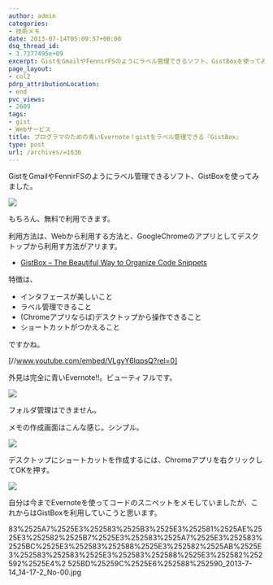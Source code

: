 ```yaml
---
author: admin
categories:
- 技術メモ
date: 2013-07-14T05:09:57+00:00
dsq_thread_id:
- 3.7377495e+09
excerpt: GistをGmailやFennirFSのようにラベル管理できるソフト、GistBoxを使ってみました。
page_layout:
- col2
pdrp_attributionLocation:
- end
pvc_views:
- 2609
tags:
- gist
- Webサービス
title: プログラマのための青いEvernote！gistをラベル管理できる『GistBox』
type: post
url: /archives/=1636
---
```


GistをGmailやFennirFSのようにラベル管理できるソフト、GistBoxを使ってみました。

![][1]

もちろん、無料で利用できます。

利用方法は、Webから利用する方法と、GoogleChromeのアプリとしてデスクトップから利用す方法がアリます。

  * <a href="https://www.gistboxapp.com/" target="_blank">GistBox &#8211; The Beautiful Way to Organize Code Snippets</a>

特徴は、

  * インタフェースが美しいこと
  * ラベル管理できること
  * (Chromeアプリならば)デスクトップから操作できること
  * ショートカットがつかえること

ですかね。

[//www.youtube.com/embed/VLgyY6lqpsQ?rel=0]

外見は完全に青いEvernote!!。ビューティフルです。

![][2]

フォルダ管理はできません。

メモの作成画面はこんな感じ。シンプル。

![][3]

デスクトップにショートカットを作成するには、Chromeアプリを右クリックしてOKを押す。

![][4]

自分は今までEvernoteを使ってコードのスニペットをメモしていましたが、これからはGistBoxを利用していこうと思います。

 [1]: https://lh4.ggpht.com/-Yagghx0OHOs/UeIuwyBawtI/AAAAAAAAAmo/4Ri8mFLQnPM/SnapCrab_NoName_2013-7-14_13-50-23_No-00%2525281%252529.jpg
 [2]: https://lh3.ggpht.com/-4twtWj03bsE/UeIxCBs0afI/AAAAAAAAAm4/QfIKpiJFR7c/SnapCrab_NoName_2013-7-14_14-1-8_No-00.jpg
 [3]: https://lh3.ggpht.com/-Ar7LVr6tYXU/UeIxvNXEB-I/AAAAAAAAAnA/ImYd4U92MFw/SnapCrab_NoName_2013-7-14_14-5-9_No-00.jpg
 [4]: https://lh6.ggpht.com/-WPLk_9LNSmw/UeI0VjRpEOI/AAAAAAAAAnQ/VKVTM9LMhhQ/SnapCrab_%2525E3%252582%2525A2%2525E3%252583%252597%2525E3%252583%2525AA%2525E3%252582%2525B1%2525E3%252583%2525BC%2525E3%252582%2525B7%2525E3%2525
83%2525A7%2525E3%252583%2525B3%2525E3%252581%2525AE%2525E3%252582%2525B7%2525E3%252583%2525A7%2525E3%252583%2525BC%2525E3%252583%252588%2525E3%252582%2525AB%2525E3%252583%252583%2525E3%252583%252588%2525E3%252582%252592%2525E4%2
525BD%25259C%2525E6%252588%252590_2013-7-14_14-17-2_No-00.jpg